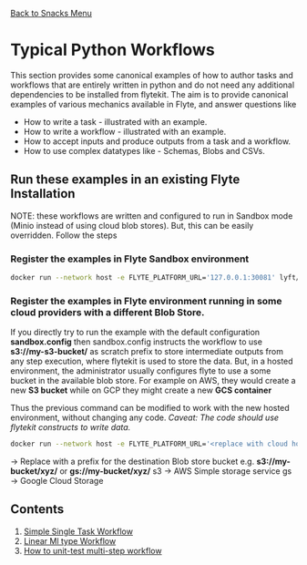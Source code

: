 [Back to Snacks Menu](../README.md)

# Typical Python Workflows

This section provides some canonical examples of how to author tasks and workflows that are entirely written in python and do not need any additional dependencies to be installed from flytekit. The
aim is to provide canonical examples of various mechanics available in Flyte, and answer questions like
 - How to write a task - illustrated with an example.
 - How to write a workflow - illustrated with an example.
 - How to accept inputs and produce outputs from a task and a workflow.
 - How to use complex datatypes like - Schemas, Blobs and CSVs.

## Run these examples in an existing Flyte Installation
NOTE: these workflows are written and configured to run in Sandbox mode (Minio instead of using cloud blob stores). But, this can be easily overridden. Follow the steps

 ### Register the examples in Flyte Sandbox environment
```bash
docker run --network host -e FLYTE_PLATFORM_URL='127.0.0.1:30081' lyft/flytesnacks:b347efa300832f96d6cc0900a2aa6fbf6aad98da pyflyte -p flytesnacks -d development -c sandbox.config register workflows
```

### Register the examples in Flyte environment running in some cloud providers with a different Blob Store.
If you directly try to run the example with the default configuration **sandbox.config** then sandbox.config instructs the workflow to use **s3://my-s3-bucket/** as scratch prefix to store
intermediate outputs from any step execution, where flytekit is used to store the data. But, in a hosted environment, the administrator usually configures flyte to use a some bucket in the available
blob store. For example on AWS, they would create a new **S3 bucket** while on GCP they might create a new **GCS container**

Thus the previous command can be modified to work with the new hosted environment, without changing any code.
*Caveat: The code should use flytekit constructs to write data.*

```bash
docker run --network host -e FLYTE_PLATFORM_URL='<replace with cloud hosted flyte-endpoint>' -e FLYTE_AUTH_RAW_OUTPUT_DATA_PREFIX='<replace this>' lyft/flytesnacks:b347efa300832f96d6cc0900a2aa6fbf6aad98da pyflyte -p flytesnacks -d development -c sandbox.config register workflows
```
**<replace this>** -> Replace with a prefix for the destination Blob store bucket e.g. **s3://my-bucket/xyz/** or **gs://my-bucket/xyz/** 
s3 -> AWS Simple storage service
gs -> Google Cloud Storage


## Contents
1. [Simple Single Task Workflow](single_step)
2. [Linear Ml type Workflow](multi_step_linear)
3. [How to unit-test multi-step workflow](tests/multi_step_linear)
